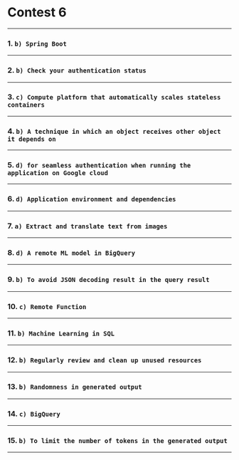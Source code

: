 # Contest 6
____
### 1. ```b) Spring Boot```
____
### 2. ```b) Check your authentication status```
____
### 3. ```c) Compute platform that automatically scales stateless containers```
____
### 4. ```b) A technique in which an object receives other object it depends on```
____
### 5. ```d) for seamless authentication when running the application on Google cloud```
____
### 6. ```d) Application environment and dependencies```
____
### 7. ```a) Extract and translate text from images```
____
### 8. ```d) A remote ML model in BigQuery```
____
### 9. ```b) To avoid JSON decoding result in the query result```
____
### 10. ```c) Remote Function```
____
### 11. ```b) Machine Learning in SQL```
____
### 12. ```b) Regularly review and clean up unused resources```
____
### 13. ```b) Randomness in generated output```
____
### 14. ```c) BigQuery```
____
### 15. ```b) To limit the number of tokens in the generated output```
____
